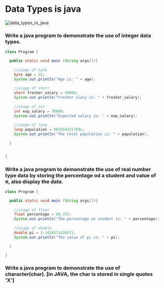 # Data Types is java

![data_types_in_java](https://getkt.com/wp-content/uploads/2019/12/Complete-set-of-Java-DATA-TYPES.png)

### Write a java program to demonstrate the use of integer data types.

```java
class Program {

  public static void main (String args[]){
  
    //usage of byte
    byte age = 22;
    System.out.println("Age is: " + age);
    
    //usage of short
    short fresher_salary = 30000;
    System.out.println("Fresher slary is: " + fresher_salary);
    
    //usage of int
    int exp_salary = 70000;
    System.out.println("Expected salary is: " + exp_salary);
    
    //usage of long
    long population = 987654321789L;
    System.out.println("The total population is: " + population);
  
  }


}
```

### Write a java program to demonstrate the use of real number type data by storing the percentage od a student and value of π, also display the data.
```java
class Program {

  public static void main (String args[]){
  
    //usage of float
    float percentage = 98.75F;
    System.out.println("The percentage os student is: " + percentage);
    
    //usage of double
    double pi = 3.1428571428571;
    System.out.println("The value of pi is: " + pi);
  
  }

}
```

### Write a java program to demonstrate the use of character(char). [in JAVA, the char is stored in single quotes 'X']
